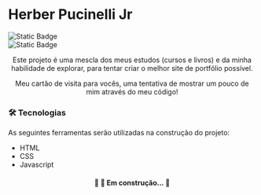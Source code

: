 # Herber Pucinelli Jr

![Static Badge](https://img.shields.io/badge/Status-In_Progress-blue)         
![Static Badge](https://img.shields.io/badge/Directly-From_Sumar%C3%A9-red)



<p align="center"> Este projeto é uma mescla dos meus estudos (cursos e livros) e da minha habilidade de explorar, para tentar criar o melhor site de portfólio possível.</p>
<p align="center"> Meu cartão de visita para vocês, uma tentativa de mostrar um pouco de mim através do meu código! </p>

### 🛠 Tecnologias

As seguintes ferramentas serão utilizadas na construção do projeto:

- HTML
- CSS
- Javascript

<h4 align="center"> 
	🚧  🚀 Em construção...  🚧
</h4>